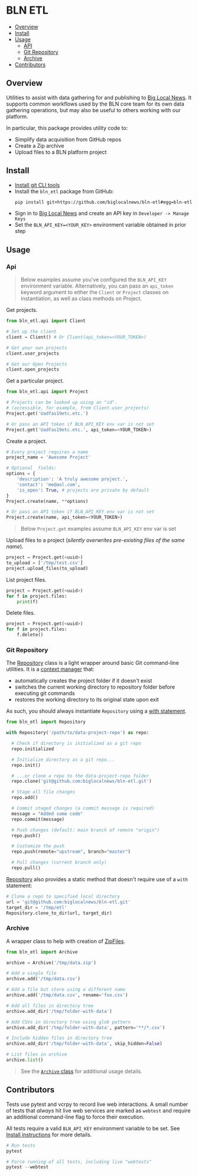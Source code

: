# BLN ETL

- [Overview](#overview)
- [Install](#install)
- [Usage](#usage)
  - [API](#api)
  - [Git Repository](#git-repository)
  - [Archive](#archive)
- [Contributors](#contributors)

## Overview

Utilities to assist with data gathering for and publishing to [Big Local News][].
It supports common workflows used by the BLN core team for its own data
gathering operations, but may also be useful to others working with our
platform.

In particular, this package provides utility code to:

- Simplify data acquisition from GitHub repos
- Create a Zip archive
- Upload files to a BLN platform project

## Install

* [Install git CLI tools](https://git-scm.com/downloads)
* Install the `bln_etl` package from GitHub:
  ```bash
  pip install git+https://github.com/biglocalnews/bln-etl#egg=bln-etl
  ```
* Sign in to [Big Local News][] and create an API key in `Developer -> Manage Keys`
* Set the `BLN_API_KEY=<YOUR_KEY>` environment variable obtained in prior step

## Usage

### Api

> Below examples assume you've configured the `BLN_API_KEY` environment
> variable. Alternatively, you can pass an `api_token` keyword argument to
> either the `Client` or `Project` classes on instantiation, as well as
> class methods on Project.

Get projects.

```python
from bln_etl.api import Client

# Set up the client
client = Client() # Or Client(api_token=<YOUR_TOKEN>)

# Get your own projects
client.user_projects

# Get our Open Projects
client.open_projects
```

Get a particular project.

```python
from bln_etl.api import Project

# Projects can be looked up using an "id".
# (accessible, for example, from Client.user_projects)
Project.get('Uadfas19etc.etc.')

# Or pass an API token if BLN_API_KEY env var is not set
Project.get('Uadfas19etc.etc.', api_token=<YOUR_TOKEN>)
```

Create a project.

```python
# Every project requires a name
project_name = 'Awesome Project'

# Optional  fields:
options = {
    'description': 'A truly awesome project.',
    'contact': 'me@aol.com',
    'is_open': True, # projects are private by default
}
Project.create(name, **options)

# Or pass an API token if BLN_API_KEY env var is not set
Project.create(name, api_token=<YOUR_TOKEN>)
```
> Below `Project.get` examples assume `BLN_API_KEY` env var is set

Upload files to a project (*silently overwrites pre-existing files of the same name*).

```python
project = Project.get(<uuid>)
to_upload = ['/tmp/test.csv']
project.upload_files(to_upload)
```

List project files.

```python
project = Project.get(<uuid>)
for f in project.files:
    print(f)
```

Delete files.

```python
project = Project.get(<uuid>)
for f in project.files:
    f.delete()
```

### Git Repository

The [Repository][] class is a light wrapper around basic Git command-line
utilities. It is a [context manager][] that:

  - automatically creates the project folder if it doesn't exist
  - switches the current working directory to repository folder before executing git commands
  - restores the working directory to its original state upon exit

As such, you should always instantiate `Repository` using a [with statement][].

```python
from bln_etl import Repository

with Repository('/path/to/data-project-repo') as repo:

  # Check if directory is initialized as a git repo
  repo.initialized

  # Initialize directory as a git repo...
  repo.init()

  # ...or clone a repo to the data-project-repo folder
  repo.clone('git@github.com:biglocalnews/bln-etl.git')

  # Stage all file changes
  repo.add()

  # Commit staged changes (a commit message is required)
  message = "Added some code"
  repo.commit(message)

  # Push changes (default: main branch of remote "origin")
  repo.push()

  # Customize the push
  repo.push(remote="upstream", branch="master")

  # Pull changes (current branch only)
  repo.pull()
```

[Repository][] also provides a static method that doesn't require use of a
`with` statement:

```python
# Clone a repo to specified local directory
url = 'git@github.com:biglocalnews/bln-etl.git'
target_dir = '/tmp/etl'
Repository.clone_to_dir(url, target_dir)
```


### Archive

A wrapper class to help with creation of [ZipFiles][].

[ZipFiles]: https://docs.python.org/3/library/zipfile.html#zipfile.ZipFile.getinfo

```python
from bln_etl import Archive

archive = Archive('/tmp/data.zip')

# Add a single file
archive.add('/tmp/data.csv')

# Add a file but store using a different name
archive.add('/tmp/data.csv', rename='foo.csv')

# Add all files in directory tree
archive.add_dir('/tmp/folder-with-data')

# Add CSVs in directory tree using glob pattern
archive.add_dir('/tmp/folder-with-data', pattern='**/*.csv')

# Include hidden files in directory tree
archive.add_dir('/tmp/folder-with-data', skip_hidden=False)

# List files in archive
archive.list()
```

> See the [`Archive` class][] for additional usage details.

[`Archive` class]: https://github.com/biglocalnews/bln-etl/blob/1cc80233d79b9ec9d091f8b46fd27510c8b59ec4/bln_etl/archive.py#L8
[Big Local News]: https://biglocalnews.org
[context manager]: https://docs.python.org/3/reference/datamodel.html#context-managers
[repository]: https://github.com/biglocalnews/bln-etl/blob/1491e328025466a33339e861aefc5235c32cefb3/bln_etl/repository.py#L6
[with statement]: https://docs.python.org/3/reference/compound_stmts.html#with

## Contributors

Tests use pytest and vcrpy to record live web interactions. A small number of tests
that *always* hit live web services are marked as `webtest` and require an
additional command-line flag to force their execution.

All tests require a valid `BLN_API_KEY` environment variable to be set.
See [Install instructions](#install) for more details.

```python
# Run tests
pytest

# Force running of all tests, including live "webtests"
pytest --webtest
```
